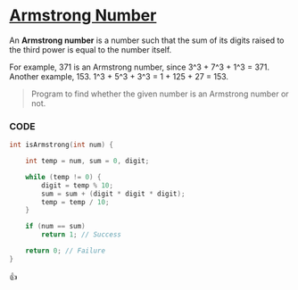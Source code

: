 [Armstrong Number](http://codemons.com/codebase/armstrong-number/)
===============

An __Armstrong number__ is a number such that the sum of its digits raised to the third power is equal to the number itself.  

For example, 371 is an Armstrong number, since 3^3 + 7^3 + 1^3 = 371.  
Another example, 153. 1^3 + 5^3 + 3^3 = 1 + 125 + 27 = 153.

> Program to find whether the given number is an Armstrong number or not.

### CODE
```c
int isArmstrong(int num) {

    int temp = num, sum = 0, digit;

    while (temp != 0) {
        digit = temp % 10;
        sum = sum + (digit * digit * digit);
        temp = temp / 10;
    }

    if (num == sum)
        return 1; // Success

    return 0; // Failure
}
```

:+1: